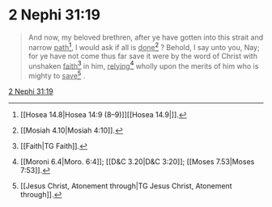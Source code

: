 # 2 Nephi 31:19

> And now, my beloved brethren, after ye have gotten into this strait and narrow <u>path</u>[^a], I would ask if all is <u>done</u>[^b] ? Behold, I say unto you, Nay; for ye have not come thus far save it were by the word of Christ with unshaken <u>faith</u>[^c] in him, <u>relying</u>[^d] wholly upon the merits of him who is mighty to <u>save</u>[^e] .

[2 Nephi 31:19](https://www.churchofjesuschrist.org/study/scriptures/bofm/2-ne/31?lang=eng&id=p19#p19)


[^a]: [[Hosea 14.8|Hosea 14:9 (8–9)]][[Hosea 14.9|]].  
[^b]: [[Mosiah 4.10|Mosiah 4:10]].  
[^c]: [[Faith|TG Faith]].  
[^d]: [[Moroni 6.4|Moro. 6:4]]; [[D&C 3.20|D&C 3:20]]; [[Moses 7.53|Moses 7:53]].  
[^e]: [[Jesus Christ, Atonement through|TG Jesus Christ, Atonement through]].  
